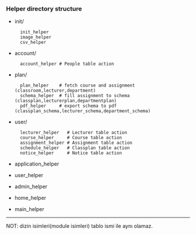 ### Helper directory structure

- init/

        init_helper
        image_helper
        csv_helper
  
- account/

        account_helper # People table action
  
- plan/

        plan_helper	   # fetch course and assignment (classroom,lecturer,department)
        schema_helper  # fill assignment to schema (classplan,lecturerplan,departmentplan)
        pdf_helper     # export schema to pdf (classplan_schema,lecturer_schema,department_schema)
  
- user/

        lecturer_helper   # Lecturer table action
        course_helper     # Course table action
        assignment_helper # Assignment table action
        schedule_helper   # Classplan table action
        notice_helper     # Notice table action

- application_helper

- user_helper

- admin_helper

- home_helper

- main_helper

------------------
NOT: dizin isimleri(module isimleri) tablo ismi ile aynı olamaz.
